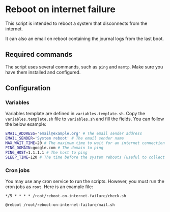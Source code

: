 # Reboot on internet failure

This script is intended to reboot a system that disconnects from the internet.

It can also an email on reboot containing the journal logs from the last boot.

## Required commands

The script uses several commands, such as `ping` and `msmtp`. Make sure you have them installed and configured.

## Configuration

### Variables

Variables template are defined in `variables.template.sh`. Copy the `variables.template.sh` file to `variables.sh` and fill the fields. You can follow the below example:

```sh
EMAIL_ADDRESS='email@example.org' # The email sender address
EMAIL_SENDER='System reboot' # The email sender name
MAX_WAIT_TIME=20 # The maximum time to wait for an internet connection before sending email
PING_DOMAIN=google.com # The domain to ping
PING_HOST=1.1.1.1 # The host to ping
SLEEP_TIME=120 # The time before the system reboots (useful to collect logs)
```

### Cron jobs

You may use any cron service to run the scripts. However, you must run the cron jobs as `root`. Here is an example file:

```cron
*/5 * * * * /root/reboot-on-internet-failure/check.sh

@reboot /root/reboot-on-internet-failure/mail.sh
```